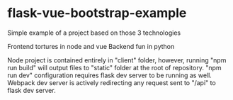 # flask-vue-bootstrap-example
Simple example of a project based on those 3 technologies

Frontend tortures in node and vue
Backend fun in python

Node project is contained entirely in "client" folder, however, running "npm run build" will output files to "static" folder at the root of repository.
"npm run dev" configuration requires flask dev server to be running as well. Webpack dev server is actively redirecting any request sent to "/api" to flask dev server.
